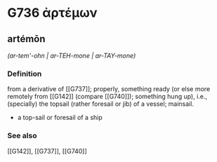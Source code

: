 # G736 ἀρτέμων

## artémōn

_(ar-tem'-ohn | ar-TEH-mone | ar-TAY-mone)_

### Definition

from a derivative of [[G737]]; properly, something ready (or else more remotely from [[G142]] (compare [[G740]]); something hung up), i.e., (specially) the topsail (rather foresail or jib) of a vessel; mainsail.

- a top-sail or foresail of a ship

### See also

[[G142]], [[G737]], [[G740]]

